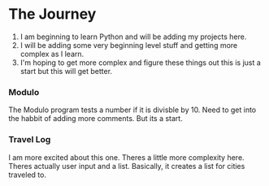 # The Journey #
1. I am beginning to learn Python and will be adding my projects here.
2. I will be adding some very beginning level stuff and getting more complex as I learn. 
3. I'm hoping to get more complex and figure these things out this is just a start but this will get better.

### Modulo ###
The Modulo program tests a number if it is divisble by 10. Need to get into the habbit of adding more comments. But its a start. 

### Travel Log ###
I am more excited about this one. Theres a little more complexity here. Theres actually user input and a list. Basically, it creates a list for cities traveled to. 